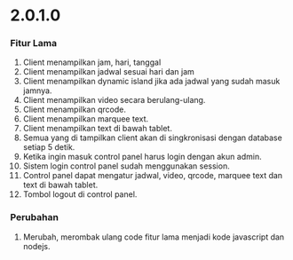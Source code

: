 # 2.0.1.0

### Fitur Lama
1. Client menampilkan jam, hari, tanggal
2. Client menampilkan jadwal sesuai hari dan jam
3. Client menampilkan dynamic island jika ada jadwal yang sudah masuk jamnya.
4. Client menampilkan video secara berulang-ulang.
5. Client menampilkan qrcode.
6. Client menampilkan marquee text.
7. Client menampilkan text di bawah tablet.
8. Semua yang di tampilkan client akan di singkronisasi dengan database setiap 5 detik.
9. Ketika ingin masuk control panel harus login dengan akun admin.
10. Sistem login control panel sudah menggunakan session.
11. Control panel dapat mengatur jadwal, video, qrcode, marquee text dan text di bawah tablet.
12. Tombol logout di control panel.

### Perubahan
1. Merubah, merombak ulang code fitur lama menjadi kode javascript dan nodejs.